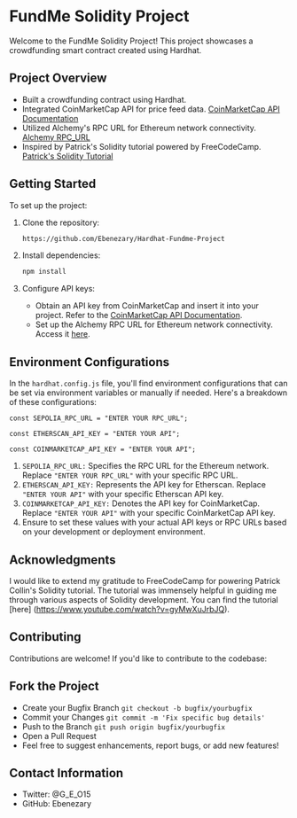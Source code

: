 # FundMe Solidity Project

Welcome to the FundMe Solidity Project! This project showcases a crowdfunding smart contract created using Hardhat.

## Project Overview

- Built a crowdfunding contract using Hardhat.
- Integrated CoinMarketCap API for price feed data. [CoinMarketCap API Documentation](https://coinmarketcap.com/api/documentation/v1/)
- Utilized Alchemy's RPC URL for Ethereum network connectivity. [Alchemy RPC_URL](https://www.alchemy.com/dapps/alchemy)
- Inspired by Patrick's Solidity tutorial powered by FreeCodeCamp. [Patrick's Solidity Tutorial](https://youtu.be/gyMwXuJrbJQ?si=Pk-F1s9vlNxTakBH)

## Getting Started

To set up the project:

1. Clone the repository:

    ```bash
    https://github.com/Ebenezary/Hardhat-Fundme-Project
    ```

2. Install dependencies:

    ```bash
    npm install
    ```

3. Configure API keys:
    - Obtain an API key from CoinMarketCap and insert it into your project. Refer to the [CoinMarketCap API Documentation](https://coinmarketcap.com/api/documentation/v1/).
    - Set up the Alchemy RPC URL for Ethereum network connectivity. Access it [here](https://www.alchemy.com/dapps/alchemy).

## Environment Configurations

In the `hardhat.config.js` file, you'll find environment configurations that can be set via environment variables or manually if needed. Here's a breakdown of these configurations:

```
const SEPOLIA_RPC_URL = "ENTER YOUR RPC_URL";

const ETHERSCAN_API_KEY = "ENTER YOUR API";

const COINMARKETCAP_API_KEY = "ENTER YOUR API";
```

1. ```SEPOLIA_RPC_URL:``` Specifies the RPC URL for the Ethereum network. Replace ```"ENTER YOUR RPC_URL"``` with your specific RPC URL.
2. ```ETHERSCAN_API_KEY:``` Represents the API key for Etherscan. Replace ```"ENTER YOUR API"``` with your specific Etherscan API key.
3. ```COINMARKETCAP_API_KEY:``` Denotes the API key for CoinMarketCap. Replace ```"ENTER YOUR API"``` with your specific CoinMarketCap API key. 
4. Ensure to set these values with your actual API keys or RPC URLs based on your development or deployment environment.

## Acknowledgments
I would like to extend my gratitude to FreeCodeCamp for powering Patrick Collin's Solidity tutorial. The tutorial was immensely helpful in guiding me through various aspects of Solidity development. You can find the tutorial [here] (https://www.youtube.com/watch?v=gyMwXuJrbJQ).

## Contributing
Contributions are welcome! If you'd like to contribute to the codebase:

## Fork the Project
- Create your Bugfix Branch ```git checkout -b bugfix/yourbugfix```
- Commit your Changes ```git commit -m 'Fix specific bug details'```
- Push to the Branch ```git push origin bugfix/yourbugfix```
- Open a Pull Request
- Feel free to suggest enhancements, report bugs, or add new features!

## Contact Information
- Twitter: @G_E_O15
- GitHub: Ebenezary
